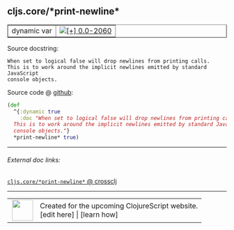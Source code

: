 ## cljs.core/\*print-newline\*



 <table border="1">
<tr>
<td>dynamic var</td>
<td><a href="https://github.com/cljsinfo/cljs-api-docs/tree/0.0-2060"><img valign="middle" alt="[+] 0.0-2060" title="Added in 0.0-2060" src="https://img.shields.io/badge/+-0.0--2060-lightgrey.svg"></a> </td>
</tr>
</table>







Source docstring:

```
When set to logical false will drop newlines from printing calls.
This is to work around the implicit newlines emitted by standard JavaScript
console objects.
```


Source code @ [github](https://github.com/clojure/clojurescript/blob/r3269/src/main/cljs/cljs/core.cljs#L48-L53):

```clj
(def
  ^{:dynamic true
    :doc "When set to logical false will drop newlines from printing calls.
  This is to work around the implicit newlines emitted by standard JavaScript
  console objects."}
  *print-newline* true)
```

<!--
Repo - tag - source tree - lines:

 <pre>
clojurescript @ r3269
└── src
    └── main
        └── cljs
            └── cljs
                └── <ins>[core.cljs:48-53](https://github.com/clojure/clojurescript/blob/r3269/src/main/cljs/cljs/core.cljs#L48-L53)</ins>
</pre>

-->

---



###### External doc links:

[`cljs.core/*print-newline*` @ crossclj](http://crossclj.info/fun/cljs.core.cljs/*print-newline*.html)<br>

---

 <table>
<tr><td>
<img valign="middle" align="right" width="48px" src="http://i.imgur.com/Hi20huC.png">
</td><td>
Created for the upcoming ClojureScript website.<br>
[edit here] | [learn how]
</td></tr></table>

[edit here]:https://github.com/cljsinfo/cljs-api-docs/blob/master/cljsdoc/cljs.core/STARprint-newlineSTAR.cljsdoc
[learn how]:https://github.com/cljsinfo/cljs-api-docs/wiki/cljsdoc-files

<!--

This information was too distracting to show to readers, but I'll leave it
commented here since it is helpful to:

- pretty-print the data used to generate this document
- and show how to retrieve that data



The API data for this symbol:

```clj
{:ns "cljs.core",
 :name "*print-newline*",
 :docstring "When set to logical false will drop newlines from printing calls.\nThis is to work around the implicit newlines emitted by standard JavaScript\nconsole objects.",
 :type "dynamic var",
 :source {:code "(def\n  ^{:dynamic true\n    :doc \"When set to logical false will drop newlines from printing calls.\n  This is to work around the implicit newlines emitted by standard JavaScript\n  console objects.\"}\n  *print-newline* true)",
          :title "Source code",
          :repo "clojurescript",
          :tag "r3269",
          :filename "src/main/cljs/cljs/core.cljs",
          :lines [48 53]},
 :full-name "cljs.core/*print-newline*",
 :full-name-encode "cljs.core/STARprint-newlineSTAR",
 :history [["+" "0.0-2060"]]}

```

Retrieve the API data for this symbol:

```clj
;; from Clojure REPL
(require '[clojure.edn :as edn])
(-> (slurp "https://raw.githubusercontent.com/cljsinfo/cljs-api-docs/catalog/cljs-api.edn")
    (edn/read-string)
    (get-in [:symbols "cljs.core/*print-newline*"]))
```

-->
